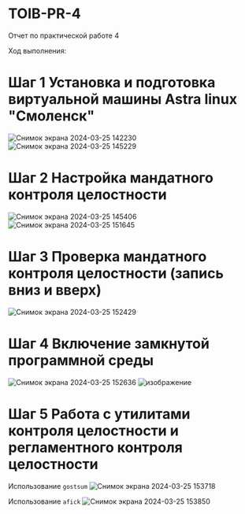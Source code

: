 # TOIB-PR-4
Отчет по практической работе 4

Ход выполнения:
# Шаг 1 Установка и подготовка виртуальной машины Astra linux "Смоленск"
![Снимок экрана 2024-03-25 142230](https://github.com/AntonOcheredko/PR4/assets/82804320/7cd4d94d-b276-480e-8dfb-a682074acdda)
![Снимок экрана 2024-03-25 145229](https://github.com/AntonOcheredko/PR4/assets/82804320/e6685fae-64ac-4d28-9534-ae8915dc357e)

# Шаг 2 Настройка мандатного контроля целостности
![Снимок экрана 2024-03-25 145406](https://github.com/AntonOcheredko/PR4/assets/82804320/e271f4b4-1ccf-4156-a5e5-f8ede50c4d29)
![Снимок экрана 2024-03-25 151645](https://github.com/AntonOcheredko/PR4/assets/82804320/463c7e2e-4f94-4707-8078-05a5202c5d12)

# Шаг 3 Проверка мандатного контроля целостности (запись вниз и вверх)
![Снимок экрана 2024-03-25 152429](https://github.com/AntonOcheredko/PR4/assets/82804320/0cc091df-7535-4904-b510-cdebabef122c)

# Шаг 4 Включение замкнутой программной среды
![Снимок экрана 2024-03-25 152636](https://github.com/AntonOcheredko/PR4/assets/82804320/bc2150bb-98f4-48db-9a40-c90ede0e5550)
![изображение](https://github.com/AntonOcheredko/PR4/assets/82804320/990ec722-4c1c-4713-b794-078b30bea773)

# Шаг 5 Работа с утилитами контроля целостности и регламентного контроля целостности
Использование ```gostsum```
![Снимок экрана 2024-03-25 153718](https://github.com/AntonOcheredko/PR4/assets/82804320/43403323-2fa4-4b0e-839a-63c0c3e6692e)

Использование ```afick```
![Снимок экрана 2024-03-25 153850](https://github.com/AntonOcheredko/PR4/assets/82804320/845cfd83-1cd3-4454-b2bb-0fb6a4ca9d40)
